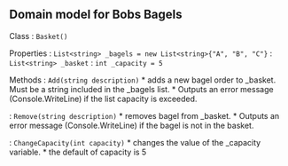 ## Domain model for Bobs Bagels

Class
: `Basket()`

Properties
: `List<string> _bagels = new List<string>{"A", "B", "C"}`
: `List<string> _basket`
: `int _capacity = 5`

Methods
: `Add(string description)`
    * adds a new bagel order to _basket. Must be a string included in the _bagels list. 
    * Outputs an error message (Console.WriteLine) if the list capacity is exceeded.

: `Remove(string description)`
    * removes bagel from _basket. 
    * Outputs an error message (Console.WriteLine) if the bagel is not in the basket. 

: `ChangeCapacity(int capacity)`
    * changes the value of the _capacity variable.
    * the default of capacity is 5